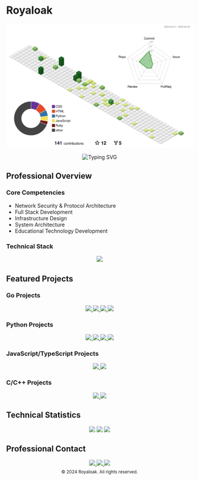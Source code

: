 # Royaloak

![](./profile-3d-contrib/profile-green-animate.svg)

<div align="center">
  <img src="https://readme-typing-svg.herokuapp.com?font=Fira+Code&weight=600&size=28&duration=4000&pause=1000&color=FFFFFF&center=true&vCenter=true&random=false&width=600&height=100&lines=Network+Security+Engineer;Full+Stack+Developer;Protocol+Architecture+Expert" alt="Typing SVG" />
</div>

## Professional Overview

### Core Competencies
- Network Security & Protocol Architecture
- Full Stack Development
- Infrastructure Design
- System Architecture
- Educational Technology Development

### Technical Stack
<div align="center">
  <img src="https://skillicons.dev/icons?i=go,python,js,ruby,c,cpp,bash,mongodb,linux,docker,git&theme=dark" />
</div>

## Featured Projects

### Go Projects
<div align="center">
  <a href="https://github.com/royaloakap/Royal-Gradient">
    <img src="https://github-readme-stats.vercel.app/api/pin/?username=royaloakap&repo=Royal-Gradient&theme=dark&hide_border=true" />
  </a>
  <a href="https://github.com/royaloakap/RoyalProxyV0">
    <img src="https://github-readme-stats.vercel.app/api/pin/?username=royaloakap&repo=RoyalProxyV0&theme=dark&hide_border=true" />
  </a>
  <a href="https://github.com/royaloakap/RoyalCNC-V0">
    <img src="https://github-readme-stats.vercel.app/api/pin/?username=royaloakap&repo=RoyalCNC-V0&theme=dark&hide_border=true" />
  </a>
  <a href="https://github.com/royaloakap/Funnel">
    <img src="https://github-readme-stats.vercel.app/api/pin/?username=royaloakap&repo=Funnel&theme=dark&hide_border=true" />
  </a>
</div>

### Python Projects
<div align="center">
  <a href="https://github.com/royaloakap/Stresser-Telegram">
    <img src="https://github-readme-stats.vercel.app/api/pin/?username=royaloakap&repo=Stresser-Telegram&theme=dark&hide_border=true" />
  </a>
  <a href="https://github.com/royaloakap/Py-OBF">
    <img src="https://github-readme-stats.vercel.app/api/pin/?username=royaloakap&repo=Py-OBF&theme=dark&hide_border=true" />
  </a>
  <a href="https://github.com/royaloakap/Python-Obfuscator">
    <img src="https://github-readme-stats.vercel.app/api/pin/?username=royaloakap&repo=Python-Obfuscator&theme=dark&hide_border=true" />
  </a>
  <a href="https://github.com/royaloakap/CFX-RESOLVER">
    <img src="https://github-readme-stats.vercel.app/api/pin/?username=royaloakap&repo=CFX-RESOLVER&theme=dark&hide_border=true" />
  </a>
</div>

### JavaScript/TypeScript Projects
<div align="center">
  <a href="https://github.com/royaloakap/DDOS-WORLD">
    <img src="https://github-readme-stats.vercel.app/api/pin/?username=royaloakap&repo=DDOS-WORLD&theme=dark&hide_border=true" />
  </a>
  <a href="https://github.com/royaloakap/Crow-Bot">
    <img src="https://github-readme-stats.vercel.app/api/pin/?username=royaloakap&repo=Crow-Bot&theme=dark&hide_border=true" />
  </a>
</div>

### C/C++ Projects
<div align="center">
  <a href="https://github.com/royaloakap/Payload-C">
    <img src="https://github-readme-stats.vercel.app/api/pin/?username=royaloakap&repo=Payload-C&theme=dark&hide_border=true" />
  </a>
  <a href="https://github.com/royaloakap/ddos-world">
    <img src="https://github-readme-stats.vercel.app/api/pin/?username=royaloakap&repo=ddos-world&theme=dark&hide_border=true" />
  </a>
</div>

## Technical Statistics

<div align="center">
  <img src="https://github-readme-stats.vercel.app/api?username=royaloakap&show_icons=true&theme=dark&hide_border=true&count_private=true" />
  <img src="https://github-readme-stats.vercel.app/api/top-langs/?username=royaloakap&layout=compact&theme=dark&hide_border=true" />
  <img src="https://github-readme-streak-stats.herokuapp.com/?user=royaloakap&theme=dark&hide_border=true" />
</div>

## Professional Contact

<div align="center">
  <a href="https://royalprojets.com">
    <img src="https://img.shields.io/badge/Website-royalprojets.com-000000?style=for-the-badge&logo=globe&logoColor=white" />
  </a>
  <a href="https://t.me/royaloakap">
    <img src="https://img.shields.io/badge/Telegram-royaloakap-000000?style=for-the-badge&logo=telegram&logoColor=white" />
  </a>
  <a href="https://discord.gg/royalC2">
    <img src="https://img.shields.io/badge/Discord-royalC2-000000?style=for-the-badge&logo=discord&logoColor=white" />
  </a>
</div>

<div align="center">
  <sub>© 2024 Royaloak. All rights reserved.</sub>
</div>
